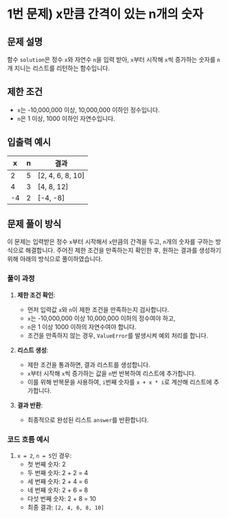 # 1번 문제) x만큼 간격이 있는 n개의 숫자

## 문제 설명
함수 `solution`은 정수 `x`와 자연수 `n`을 입력 받아, `x`부터 시작해 `x`씩 증가하는 숫자를 `n`개 지니는 리스트를 리턴하는 함수입니다.

## 제한 조건
- `x`는 -10,000,000 이상, 10,000,000 이하인 정수입니다.
- `n`은 1 이상, 1000 이하인 자연수입니다.

## 입출력 예시
| x   | n   | 결과                          |
|-----|-----|-------------------------------|
| 2   | 5   | [2, 4, 6, 8, 10]              |
| 4   | 3   | [4, 8, 12]                    |
| -4  | 2   | [-4, -8]                      |

## 문제 풀이 방식

이 문제는 입력받은 정수 `x`부터 시작해서 `x`만큼의 간격을 두고, `n`개의 숫자를 구하는 방식으로 해결합니다. 주어진 제한 조건을 만족하는지 확인한 후, 원하는 결과를 생성하기 위해 아래의 방식으로 풀이하였습니다.

### 풀이 과정

1. **제한 조건 확인**:
   - 먼저 입력값 `x`와 `n`이 제한 조건을 만족하는지 검사합니다. 
   - `x`는 -10,000,000 이상 10,000,000 이하의 정수여야 하고, 
   - `n`은 1 이상 1000 이하의 자연수여야 합니다.
   - 조건을 만족하지 않는 경우, `ValueError`를 발생시켜 예외 처리를 합니다.

2. **리스트 생성**:
   - 제한 조건을 통과하면, 결과 리스트를 생성합니다.
   - `x`부터 시작해 `x`씩 증가하는 값을 `n`번 반복하여 리스트에 추가합니다.
   - 이를 위해 반복문을 사용하여, `i`번째 숫자를 `x + x * i`로 계산해 리스트에 추가합니다.

3. **결과 반환**:
   - 최종적으로 완성된 리스트 `answer`를 반환합니다.

### 코드 흐름 예시

1. `x = 2`, `n = 5`인 경우:
   - 첫 번째 숫자: 2
   - 두 번째 숫자: 2 + 2 = 4
   - 세 번째 숫자: 2 + 4 = 6
   - 네 번째 숫자: 2 + 6 = 8
   - 다섯 번째 숫자: 2 + 8 = 10
   - 최종 결과: `[2, 4, 6, 8, 10]`